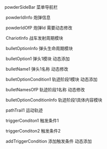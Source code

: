 powderSideBar     菜单导航栏

​	powderIdInfo 炮弹信息

​		powderIdOfP 炮弹Id      需要动态修改

​	ChariotInfo 战车发射周期模块

​	bulletOptionInfo 弹头生命周期模块

​		bulletOption1 弹头1模块              动态添加

​			bulletName1 弹头1名称        动态修改

​		bulletOptionCondition1 轨迹阶段1模块    动态添加

​			bulletNamesOfP   轨迹阶段1名称    动态修改

​			bulletOptionConditionInfo 轨迹阶段1具体内容模块

​				pathTrail1 运动轨迹

​				triggerConditon1 触发条件1

​				triggerConditon2 触发条件2

​				addTriggerCondition 添加触发条件 动态添加

 